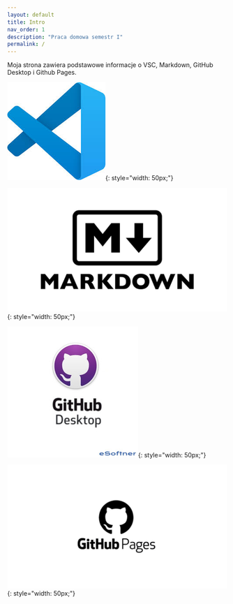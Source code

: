 ```yaml
---
layout: default
title: Intro
nav_order: 1
description: "Praca domowa semestr I"
permalink: /
---
```


Moja strona zawiera podstawowe informacje o VSC, Markdown, GitHub Desktop i Github Pages.

![text to display if no image](assets/images/VSC.jpg){: style="width: 50px;"}

![text to display if no image](assets/images/Markdown.jpg){: style="width: 50px;"}

![text to display if no image](assets/images/GitHub-Desktop.jpg){: style="width: 50px;"}

![text to display if no image](assets/images/GitHubPages.jpeg){: style="width: 50px;"}

